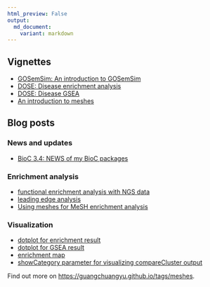 ```yaml
---
html_preview: False
output:
  md_document:
    variant: markdown
---
```


<!-- AddToAny BEGIN -->
<div class="a2a_kit a2a_kit_size_32 a2a_default_style">

<a class="a2a_dd" href="//www.addtoany.com/share"></a>
<a class="a2a_button_facebook"></a> <a class="a2a_button_twitter"></a>
<a class="a2a_button_google_plus"></a>
<a class="a2a_button_pinterest"></a> <a class="a2a_button_reddit"></a>
<a class="a2a_button_sina_weibo"></a> <a class="a2a_button_wechat"></a>
<a class="a2a_button_douban"></a>

</div>

<script async src="//static.addtoany.com/menu/page.js"></script>
<!-- AddToAny END -->
<link rel="stylesheet" href="https://guangchuangyu.github.io/css/font-awesome.min.css">

<i class="fa fa-book"></i> Vignettes
------------------------------------

-   [GOSemSim: An introduction to
    GOSemSim](https://bioconductor.org/packages/devel/bioc/vignettes/GOSemSim/inst/doc/GOSemSim.html)
-   [DOSE: Disease enrichment
    analysis](https://bioconductor.org/packages/devel/bioc/vignettes/DOSE/inst/doc/enrichmentAnalysis.html)
-   [DOSE: Disease
    GSEA](https://bioconductor.org/packages/devel/bioc/vignettes/DOSE/inst/doc/GSEA.html)
-   [An introduction to
    meshes](https://bioconductor.org/packages/devel/bioc/vignettes/meshes/inst/doc/meshes.html)

<i class="fa fa-wordpress"></i> Blog posts
------------------------------------------

### <i class="fa fa-angle-double-right"></i> News and updates

-   [BioC 3.4: NEWS of my BioC
    packages](https://guangchuangyu.github.io/2016/10/bioc-34-news-of-my-bioc-packages)

### <i class="fa fa-angle-double-right"></i> Enrichment analysis

-   [functional enrichment analysis with NGS
    data](https://guangchuangyu.github.io/2015/08/functional-enrichment-analysis-with-ngs-data)
-   [leading edge
    analysis](https://guangchuangyu.github.io/2016/07/leading-edge-analysis/)
-   [Using meshes for MeSH enrichment
    analysis](http://guangchuangyu.github.io/2016/08/using-meshes-for-mesh-enrichment-analysis/)

### <i class="fa fa-angle-double-right"></i> Visualization

-   [dotplot for enrichment
    result](https://guangchuangyu.github.io/2015/06/dotplot-for-enrichment-result)
-   [dotplot for GSEA
    result](http://guangchuangyu.github.io/2016/12/dotplot-for-gsea-result/)
-   [enrichment
    map](https://guangchuangyu.github.io/2014/08/enrichment-map)
-   [showCategory parameter for visualizing compareCluster
    output](https://guangchuangyu.github.io/2016/11/showcategory-parameter-for-visualizing-comparecluster-output/)

<i class="fa fa-hand-o-right"></i> Find out more on
<https://guangchuangyu.github.io/tags/meshes>.
